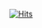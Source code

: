 [![Hits](https://hits.seeyoufarm.com/api/count/incr/badge.svg?url=https%3A%2F%2Fgithub.com%2FLuna77877%2FLuna77877.git&count_bg=%23555555&title_bg=%23555555&icon=buymeacoffee.svg&icon_color=%23FFFFFF&title=hi&edge_flat=false)](https://hits.seeyoufarm.com)

<!--
**Luna77877/Luna77877** is a ✨ _special_ ✨ repository because its `README.md` (this file) appears on your GitHub profile.

Here are some ideas to get you started:

- 🔭 I’m currently working on ...
- 🌱 I’m currently learning ...
- 👯 I’m looking to collaborate on ...
- 🤔 I’m looking for help with ...
- 💬 Ask me about ...
- 📫 How to reach me: ...
- 😄 Pronouns: ...
- ⚡ Fun fact: ...
-->

